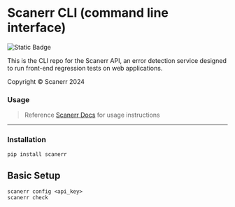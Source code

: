 # Scanerr CLI (command line interface)

![Static Badge](https://img.shields.io/badge/CLI-Available-mint)

This is the CLI repo for the Scanerr API, an error detection service designed to run front-end regression tests on web applications.

Copyright © Scanerr 2024

### Usage
> Reference <a target="_blank" href="https://docs.scanerr.io/guides/cli.html">Scanerr Docs</a> for usage instructions

---

### Installation
```shell
pip install scanerr
```

## Basic Setup
```shell
scanerr config <api_key>
scanerr check
```

